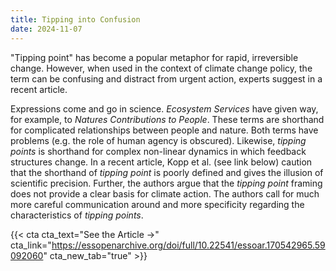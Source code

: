 ```yaml
---
title: Tipping into Confusion
date: 2024-11-07
---
```




"Tipping point" has become a popular metaphor for rapid, irreversible change. However, when used in the context of climate change policy, the term can be confusing and distract from urgent action, experts suggest in a recent article. 



<!--more-->

Expressions come and go in science. *Ecosystem Services* have given way, for example, to *Natures Contributions to People*.  These terms are shorthand for complicated relationships between people and nature. Both terms have problems (e.g. the role of human agency is obscured). Likewise, *tipping points* is shorthand for complex non-linear dynamics in which feedback structures change.  In a recent article, Kopp et al. (see link below) caution that the shorthand of *tipping point* is poorly defined and gives the illusion of scientific precision.  Further, the authors argue that the  *tipping point* framing does not provide a clear basis for climate action.  The authors call for much more careful communication around  and more specificity regarding the characteristics of *tipping points*. 

{{< cta cta_text="See the Article →" cta_link="https://essopenarchive.org/doi/full/10.22541/essoar.170542965.59092060" cta_new_tab="true" >}}






